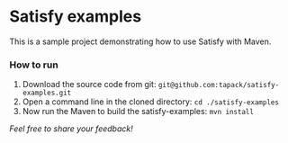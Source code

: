 Satisfy examples
================
This is a sample project demonstrating how to use Satisfy with Maven.

### How to run

1. Download the source code from git: `git@github.com:tapack/satisfy-examples.git`
2. Open a command line in the cloned directory: `cd ./satisfy-examples`
3. Now run the Maven to build the satisfy-examples: `mvn install`

_Feel free to share your feedback!_
